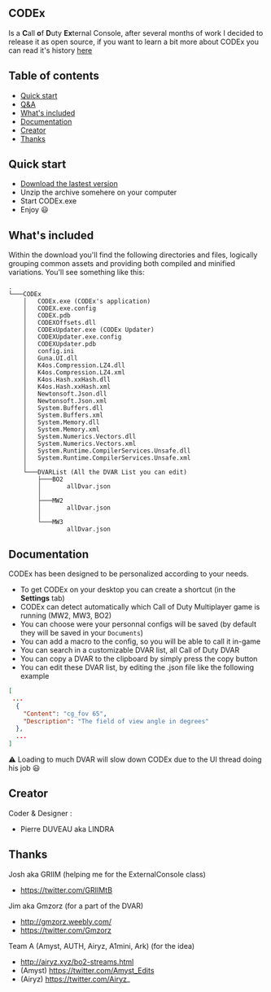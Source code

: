## CODEx
Is a **C**all **o**f **D**uty **Ex**ternal Console, after several months of work I decided to release it as open source, if you want to learn a bit more about CODEx you can read it's history [here](./_readmes/CODExHistory.md) 

## Table of contents

- [Quick start](#tc1)
- [Q&A](./_readmes/CODExQA.md)
- [What's included](#tc2)
- [Documentation](#tc3)
- [Creator](#tc4)
- [Thanks](#tc5)

## Quick start <a name="tc1"></a>

- [Download the lastest version](https://raw.githubusercontent.com/PierroD/CODEx/main/_updates/CODEx%20v1.1.1.zip)
- Unzip the archive somehere on your computer
- Start CODEx.exe
- Enjoy :smiley:


## What's included <a name="tc2"></a>

Within the download you'll find the following directories and files, logically grouping common assets and providing both compiled and minified variations. You'll see something like this:
```
.
└───CODEx
    │   CODEx.exe (CODEx's application)
    │   CODEX.exe.config
    │   CODEX.pdb
    │   CODEXOffsets.dll
    │   CODExUpdater.exe (CODEx Updater)
    │   CODEXUpdater.exe.config
    │   CODEXUpdater.pdb
    │   config.ini
    │   Guna.UI.dll
    │   K4os.Compression.LZ4.dll
    │   K4os.Compression.LZ4.xml
    │   K4os.Hash.xxHash.dll
    │   K4os.Hash.xxHash.xml
    │   Newtonsoft.Json.dll
    │   Newtonsoft.Json.xml
    │   System.Buffers.dll
    │   System.Buffers.xml
    │   System.Memory.dll
    │   System.Memory.xml
    │   System.Numerics.Vectors.dll
    │   System.Numerics.Vectors.xml
    │   System.Runtime.CompilerServices.Unsafe.dll
    │   System.Runtime.CompilerServices.Unsafe.xml
    │
    └───DVARList (All the DVAR List you can edit)
        ├───BO2
        │       allDvar.json
        │
        ├───MW2
        │       allDvar.json
        │
        └───MW3
                allDvar.json
```

## Documentation <a name="tc3"></a>

CODEx has been designed to be personalized according to your needs.

- To get CODEx on your desktop you can create a shortcut (in the **Settings** tab)
- CODEx can detect automatically which Call of Duty Multiplayer game is running (MW2, MW3, BO2)
- You can choose were your personnal configs will be saved (by default they will be saved in your `Documents`)
- You can add a macro to the config, so you will be able to call it in-game
- You can search in a customizable DVAR list, all Call of Duty DVAR
- You can copy a DVAR to the clipboard by simply press the copy button
- You can edit these DVAR list, by editing the .json file like the following example
```json
[
 ...
  {
    "Content": "cg_fov 65",
    "Description": "The field of view angle in degrees"
  },
  ...
]

```
:warning: Loading to much DVAR will slow down CODEx due to the UI thread doing his job :smiley:

## Creator <a name="tc4"></a>

Coder & Designer :
- Pierre DUVEAU aka LINDRA

## Thanks <a name="tc5"></a>

Josh aka GRIIM (helping me for the ExternalConsole class)
- https://twitter.com/GRIIMtB

Jim aka Gmzorz (for a part of the DVAR)
- http://gmzorz.weebly.com/
- https://twitter.com/Gmzorz

Team A (Amyst, AUTH, Airyz, A1mini, Ark) (for the idea)

- http://airyz.xyz/bo2-streams.html
 - (Amyst) https://twitter.com/Amyst_Edits
 - (Airyz) https://twitter.com/Airyz_